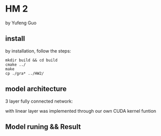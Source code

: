 # HM 2
by Yufeng Guo

## install

by installation, follow the steps:
```
mkdir build && cd build
cmake ../
make
cp ./gra* ../HW2/
```

## model architecture
3 layer fully connected network:

with linear layer was implemented through our own CUDA kernel funtion

## Model runing && Result
